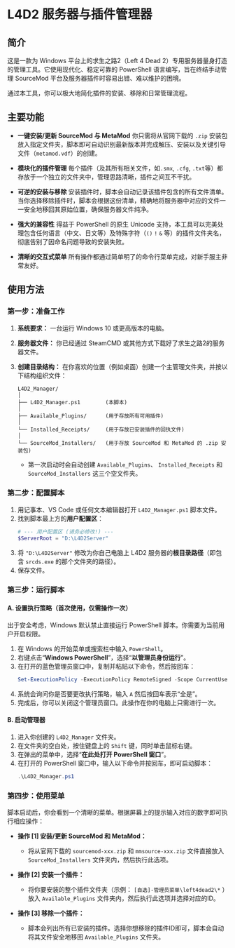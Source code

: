 # L4D2 服务器与插件管理器

## 简介

这是一款为 Windows 平台上的求生之路2（Left 4 Dead 2）专用服务器量身打造的管理工具。它使用现代化、稳定可靠的 PowerShell 语言编写，旨在终结手动管理 SourceMod 平台及服务器插件时容易出错、难以维护的困境。

通过本工具，你可以极大地简化插件的安装、移除和日常管理流程。

## 主要功能

  * **一键安装/更新 SourceMod 与 MetaMod**
    你只需将从官网下载的 `.zip` 安装包放入指定文件夹，脚本即可自动识别最新版本并完成解压、安装以及关键引导文件（`metamod.vdf`）的创建。

  * **模块化的插件管理**
    每个插件（及其所有相关文件，如`.smx`, `.cfg`, `.txt`等）都存放于一个独立的文件夹中，管理思路清晰，插件之间互不干扰。

  * **可逆的安装与移除**
    安装插件时，脚本会自动记录该插件包含的所有文件清单。当你选择移除插件时，脚本会根据这份清单，精确地将服务器中对应的文件一一安全地移回其原始位置，确保服务器文件纯净。

  * **强大的兼容性**
    得益于 PowerShell 的原生 Unicode 支持，本工具可以完美处理包含任何语言（中文、日文等）及特殊字符（`()` `!` `&` 等）的插件文件夹名，彻底告别了因命名问题导致的安装失败。

  * **清晰的交互式菜单**
    所有操作都通过简单明了的命令行菜单完成，对新手服主非常友好。

## 使用方法

### 第一步：准备工作

1.  **系统要求：** 一台运行 Windows 10 或更高版本的电脑。

2.  **服务器文件：** 你已经通过 SteamCMD 或其他方式下载好了求生之路2的服务器文件。

3.  **创建目录结构：** 在你喜欢的位置（例如桌面）创建一个主管理文件夹，并按以下结构组织文件：

    ```
    L4D2_Manager/
    │
    ├── L4D2_Manager.ps1        (本脚本)
    │
    ├── Available_Plugins/      (用于存放所有可用插件)
    │
    └── Installed_Receipts/     (用于存放已安装插件的回执文件)
    │
    └── SourceMod_Installers/   (用于存放 SourceMod 和 MetaMod 的 .zip 安装包)
    ```

      * 第一次启动时会自动创建 `Available_Plugins`、 `Installed_Receipts` 和 `SourceMod_Installers` 这三个空文件夹。

### 第二步：配置脚本

1.  用记事本、VS Code 或任何文本编辑器打开 `L4D2_Manager.ps1` 脚本文件。
2.  找到脚本最上方的**用户配置区**：
    ```powershell
    # --- 用户配置区 (请务必修改!) ---
    $ServerRoot = "D:\L4D2Server"
    ```
3.  将 `"D:\L4D2Server"` 修改为你自己电脑上 L4D2 服务器的**根目录路径**（即包含 `srcds.exe` 的那个文件夹的路径）。
4.  保存文件。

### 第三步：运行脚本

#### A. 设置执行策略（首次使用，仅需操作一次）

出于安全考虑，Windows 默认禁止直接运行 PowerShell 脚本。你需要为当前用户开启权限。

1.  在 Windows 的开始菜单或搜索栏中输入 `PowerShell`。
2.  右键点击“**Windows PowerShell**”，选择“**以管理员身份运行**”。
3.  在打开的蓝色管理员窗口中，复制并粘贴以下命令，然后按回车：
    ```powershell
    Set-ExecutionPolicy -ExecutionPolicy RemoteSigned -Scope CurrentUser
    ```
4.  系统会询问你是否要更改执行策略，输入 `A` 然后按回车表示“全是”。
5.  完成后，你可以关闭这个管理员窗口。此操作在你的电脑上只需进行一次。

#### B. 启动管理器

1.  进入你创建的 `L4D2_Manager` 文件夹。
2.  在文件夹的空白处，按住键盘上的 `Shift` 键，同时单击鼠标右键。
3.  在弹出的菜单中，选择“**在此处打开 PowerShell 窗口**”。
4.  在打开的 PowerShell 窗口中，输入以下命令并按回车，即可启动脚本：
    ```powershell
    .\L4D2_Manager.ps1
    ```

### 第四步：使用菜单

脚本启动后，你会看到一个清晰的菜单。根据屏幕上的提示输入对应的数字即可执行相应操作：

  * **操作 [1] 安装/更新 SourceMod 和 MetaMod：**

      * 将从官网下载的 `sourcemod-xxx.zip` 和 `mmsource-xxx.zip` 文件直接放入 `SourceMod_Installers` 文件夹内，然后执行此选项。

  * **操作 [2] 安装一个插件：**

      * 将你要安装的整个插件文件夹（示例： `[自选]-管理员菜单\left4dead2\*` ）放入 `Available_Plugins` 文件夹内，然后执行此选项并选择对应的ID。

  * **操作 [3] 移除一个插件：**

      * 脚本会列出所有已安装的插件。选择你想移除的插件ID即可，脚本会自动将其文件安全地移回 `Available_Plugins` 文件夹。
